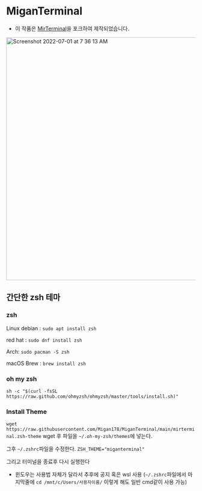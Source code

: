 # MiganTerminal

- 이 작품은 [MirTerminal](https://github.com/NyangLab/MirTerminal)을 포크하여 제작되었습니다.

<img width="645" alt="Screenshot 2022-07-01 at 7 36 13 AM" src="https://user-images.githubusercontent.com/72956792/176789986-70f6e47d-af39-4aa7-85cb-f535a6ce9ab3.png">

## 간단한 zsh 테마

### zsh

Linux
debian : `sudo apt install zsh`

red hat : `sudo dnf install zsh`

Arch: `sudo pacman -S zsh`

macOS
Brew : `brew install zsh`

### oh my zsh

`sh -c "$(curl -fsSL https://raw.github.com/ohmyzsh/ohmyzsh/master/tools/install.sh)"`

### Install Theme

`wget https://raw.githubusercontent.com/Migan178/MiganTerminal/main/mirterminal.zsh-theme`
wget 후 파일을 `~/.oh-my-zsh/themes`에 넣는다.

그후 `~/.zshrc`파일을 수정한다.
`ZSH_THEME="miganterminal"`

그리고 터미널을 종료후 다시 실행한다

- 윈도우는 사용법 자체가 달라서 추후에 공지 혹은 wsl 사용 (`~/.zshrc`파일에서 마지막줄에 `cd /mnt/c/Users/사용자이름/` 이렇게 해도 일반 cmd같이 사용 가능)
